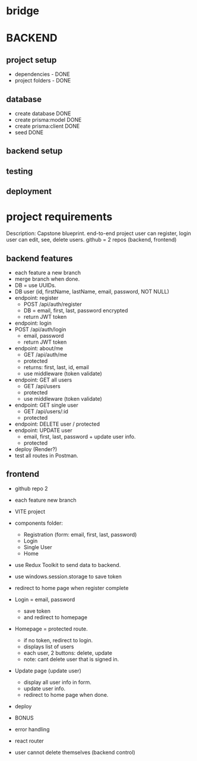 # bridge

# BACKEND

## project setup

- dependencies - DONE
- project folders - DONE

## database

- create database DONE
- create prisma:model DONE
- create prisma:client DONE
- seed DONE

## backend setup

## testing

## deployment

# project requirements

Description:
Capstone blueprint.
end-to-end project
user can register, login
user can edit, see, delete users.
github = 2 repos (backend, frontend)

## backend features

- each feature a new branch
- merge branch when done.
- DB = use UUIDs.
- DB user (id, firstName, lastName, email, password, NOT NULL)
- endpoint: register
    - POST /api/auth/register
  - DB = email, first, last, password encrypted
  - return JWT token
- endpoint: login
- POST /api/auth/login
  - email, password
  - return JWT token
- endpoint: about/me
    - GET /api/auth/me
  - protected
  - returns: first, last, id, email
  - use middleware (token validate)
- endpoint: GET all users
    - GET /api/users
  - protected
  - use middleware (token validate)
- endpoint: GET single user
    - GET /api/users/:id
  - protected
- endpoint: DELETE user / protected
- endpoint: UPDATE user
  - email, first, last, password + update user info.
  - protected
- deploy (Render?)
- test all routes in Postman.

## frontend

- github repo 2
- each feature new branch
- VITE project
- components folder:
  - Registration (form: email, first, last, password)
  - Login
  - Single User
  - Home
- use Redux Toolkit to send data to backend.
- use windows.session.storage to save token
- redirect to home page when register complete
- Login = email, password
  - save token
  - and redirect to homepage
- Homepage = protected route.
  - if no token, redirect to login.
  - displays list of users
  - each user, 2 buttons: delete, update
  - note: cant delete user that is signed in.
- Update page (update user)
  - display all user info in form.
  - update user info.
  - redirect to home page when done.
- deploy

- BONUS
- error handling
- react router
- user cannot delete themselves (backend control)
